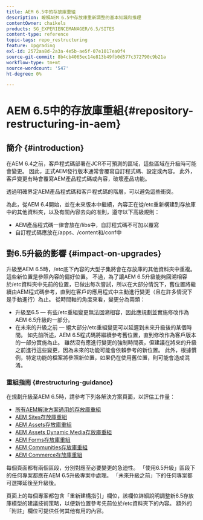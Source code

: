 ```yaml
---
title: AEM 6.5中的存放庫重組
description: 瞭解AEM 6.5中存放庫重新調整的基本知識和推理
contentOwner: chaikels
products: SG_EXPERIENCEMANAGER/6.5/SITES
content-type: reference
topic-tags: repo_restructuring
feature: Upgrading
exl-id: 2572aa8d-2a3a-4e5b-ae5f-07e1017ea0f4
source-git-commit: 8b4cb4065ec14e813b49fb0d577c372790c9b21a
workflow-type: tm+mt
source-wordcount: '547'
ht-degree: 0%

---
```


# AEM 6.5中的存放庫重組{#repository-restructuring-in-aem}

## 簡介 {#introduction}

在AEM 6.4之前，客戶程式碼部署在JCR不可預測的區域，這些區域在升級時可能會變更。 因此，正式AEM發行版本通常會覆寫自訂程式碼、設定或內容。 此外，客戶變更有時會覆寫AEM產品程式碼或內容，破壞產品功能。

透過明確界定AEM產品程式碼和客戶程式碼的階層，可以避免這些衝突。

為此，從AEM 6.4開始，並在未來版本中繼續，內容正在從/etc重新構建到存放庫中的其他資料夾，以及有關內容去向的准則，遵守以下高級規則：

* AEM產品程式碼一律會放在/libs中，自訂程式碼不可加以覆寫
* 自訂程式碼應放在/apps、/content和/conf中

## 對6.5升級的影響 {#impact-on-upgrades}

升級至AEM 6.5時，/etc底下內容的大型子集將會在存放庫的其他資料夾中重複。 這些新位置是參照內容的偏好位置。 不過，為了讓AEM 6.5升級能夠回溯相容於/etc資料夾中先前的位置，已做出每次嘗試，所以在大部分情況下，舊位置將繼續由AEM程式碼參考，直到在客戶的應用程式中主動進行變更（且在許多情況下是手動進行）為止。 從時間軸的角度來看，變更分為兩類：

* 升級至6.5 — 有些/etc重組變更無法回溯相容，因此應規劃並實施修改作為AEM 6.5升級的一部分。
* 在未來的升級之前 — 絕大部分/etc重組變更可以延遲到未來升級後的某個時間。 如先前所述，AEM 6.5程式碼將繼續參考舊位置，直到修改作為客戶版本的一部分實施為止。 雖然沒有應進行變更的強制時間表，但建議在將來的升級之前進行這些變更，因為未來的功能可能會依賴參考的新位置。 此外，根據慣例，特定功能的檔案將參照新位置，如果仍在使用舊位置，則可能會造成混淆。

### 重組指南 {#restructuring-guidance}

在規劃升級至AEM 6.5時，請參考下列各解決方案頁面，以評估工作量：

* [所有AEM解決方案通用的存放庫重組](/help/sites-deploying/all-repository-restructuring-in-aem-6-5.md)
* [AEM Sites存放庫重組](/help/sites-deploying/sites-repository-restructuring-in-aem-6-5.md)
* [AEM Assets存放庫重組](/help/sites-deploying/assets-repository-restructuring-in-aem-6-5.md)
* [AEM Assets Dynamic Media存放庫重組](/help/sites-deploying/dynamicmedia-repository-restructuring-in-aem-6-5.md)
* [AEM Forms存放庫重組](/help/sites-deploying/forms-repository-restructuring-in-aem-6-5.md)
* [AEM Communities存放庫重組](/help/sites-deploying/communities-repository-restructuring-in-aem-6-5.md)
* [AEM Commerce存放庫重組](/help/sites-deploying/ecommerce-repository-restructuring-in-aem-6-5.md)

每個頁面都有兩個區段，分別對應至必要變更的急迫性。 「使用6.5升級」區段下的任何專案都應在AEM 6.5升級專案中處理。 「未來升級之前」下的任何專案都可選擇延後至升級後。

頁面上的每個專案都包含「重新建構指引」欄位，該欄位詳細說明調整新6.5存放庫模型的建議技術策略，以便新位置參考先前位於/etc資料夾下的內容。 額外的「附註」欄位可提供任何其他有用的內容。
